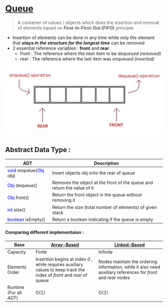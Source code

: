 # [Queue](https://github.com/GohEeEn/Data-Structures-and-Algorithms/blob/master/Java/Queue/Queue.java)

> A container of values / objects which does the insertion and removal of elements based on **First-In-First-Out (FIFO)** principle

* Insertion of elements can be done in any time while only the element that ***stays in the structure for the longest time*** can be removed
* 2 essential reference variables : **front** and **rear**
    * front : The reference where the next item to be *dequeued (removed)*
    * rear  : The reference where the last item was *enqueued (inserted)*

![Standard Queue](https://github.com/GohEeEn/Data-Structures-and-Algorithms/blob/master/img/Queue.jpg)

## Abstract Data Type :

ADT | Description
---|---
<span style="color:blue;">void</span> enqueue(<span style="color:blue;">Obj</span> obj) | Insert objects obj onto the rear of queue
<span style="color:blue;">Obj</span> dequeue() |Removes the object at the front of the queue and return the value of it
<span style="color:blue;">Obj</span> front() | Return the front object in the queue without removing it
<span style="color:blue;">int</span> size() | Return the size (total number of elements) of given stack
<span style="color:blue;">boolean</span> isEmpty() | Return a boolean indicating if the queue is empty

#### Comparing different implementaion :

Base | [Array-Based](https://github.com/GohEeEn/Data-Structures-and-Algorithms/blob/master/Java/Queue/ArrayQueue.java) | [Linked-Based](https://github.com/GohEeEn/Data-Structures-and-Algorithms/blob/master/Java/Queue/LinkedListQueue.java)
--|--|--
Capacity | Finite | Infinite
Elements Order | Insertion begins at index *0* , while requires auxiliary values to keep track the index of *front* and *rear* of queue | Nodes maintain the ordering information, while it also need auxiliary references for *front* and *rear* nodes
Runtime (For all *ADT*) | O(1) | O(1)
